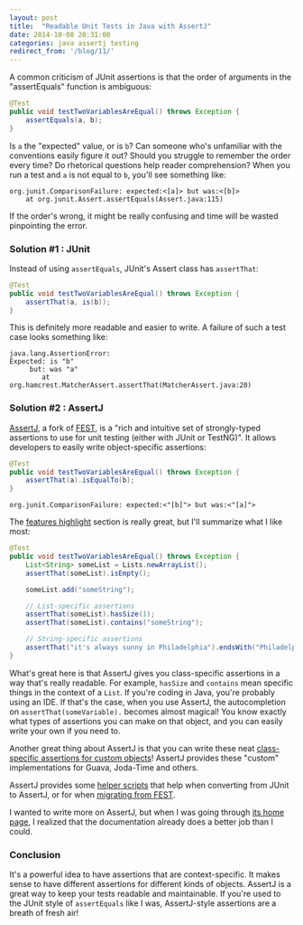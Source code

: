 ```yaml
---
layout: post
title:  "Readable Unit Tests in Java with AssertJ"
date: 2014-10-08 20:31:00
categories: java assertj testing
redirect_from: '/blog/11/'
---
```


A common criticism of JUnit assertions is that the order of arguments in the
"assertEquals" function is ambiguous:

```java
@Test
public void testTwoVariablesAreEqual() throws Exception {
    assertEquals(a, b);
}
```

Is `a` the "expected" value, or is `b`? Can someone who's unfamiliar with the
conventions easily figure it out? Should you struggle to remember the order
every time? Do rhetorical questions help reader comprehension? When you run a
test and `a` is not equal to `b`, you'll see something like:

```
org.junit.ComparisonFailure: expected:<[a]> but was:<[b]>
    at org.junit.Assert.assertEquals(Assert.java:115)
```

If the order's wrong, it might be really confusing and time will be wasted
pinpointing the error.

### Solution #1 : JUnit

Instead of using `assertEquals`, JUnit's Assert class has `assertThat`:

```java
@Test
public void testTwoVariablesAreEqual() throws Exception {
    assertThat(a, is(b));
}
```

This is definitely more readable and easier to write. A failure of such a test
case looks something like:

```
java.lang.AssertionError:
Expected: is "b"
     but: was "a"
        at org.hamcrest.MatcherAssert.assertThat(MatcherAssert.java:20)
```

### Solution #2 : AssertJ

[AssertJ][1], a fork of [FEST][2], is a "rich and intuitive set of
strongly-typed assertions to use for unit testing (either with JUnit or
TestNG)". It allows developers to easily write object-specific assertions:

```java
@Test
public void testTwoVariablesAreEqual() throws Exception {
    assertThat(a).isEqualTo(b);
}
```

```
org.junit.ComparisonFailure: expected:<"[b]"> but was:<"[a]">
```

The [features highlight][3] section is really great, but I'll summarize what I
like most:

```java
@Test
public void testTwoVariablesAreEqual() throws Exception {
    List<String> someList = Lists.newArrayList();
    assertThat(someList).isEmpty();

    someList.add("someString");

    // List-specific assertions
    assertThat(someList).hasSize(1);
    assertThat(someList).contains("someString");

    // String-specific assertions
    assertThat("it's always sunny in Philadelphia").endsWith("Philadelphia");
}
```

What's great here is that AssertJ gives you class-specific assertions in a way
that's really readable. For example, `hasSize` and `contains` mean specific
things in the context of a `List`. If you're coding in Java, you're probably
using an IDE. If that's the case, when you use AssertJ, the autocompletion on
`assertThat(someVariable).` becomes almost magical! You know exactly what
types of assertions you can make on that object, and you can easily write your
own if you need to.

Another great thing about AssertJ is that you can write these neat
[class-specific assertions for custom objects][4]! AssertJ provides these
"custom" implementations for Guava, Joda-Time and others.

AssertJ provides some [helper scripts][5] that help when converting from JUnit
to AssertJ, or for when [migrating from FEST][6].

I wanted to write more on AssertJ, but when I was going through [its home
page][1], I realized that the documentation already does a better job than I
could.

### Conclusion

It's a powerful idea to have assertions that are context-specific. It makes
sense to have different assertions for different kinds of objects. AssertJ is
a great way to keep your tests readable and maintainable. If you're used to
the JUnit style of `assertEquals` like I was, AssertJ-style assertions are a
breath of fresh air!

[1]: http://joel-costigliola.github.io/assertj/index.html
[2]: https://code.google.com/p/fest/ "FEST: Fixtures for Easy Software Testing"
[3]: http://joel-costigliola.github.io/assertj/assertj-core-features-highlight.html
[4]: http://joel-costigliola.github.io/assertj/assertj-core-custom-assertions.html
[5]: http://joel-costigliola.github.io/assertj/assertj-core-converting-junit-assertions-to-assertj.html
[6]: http://joel-costigliola.github.io/assertj/assertj-core-migrating-from-fest.html
